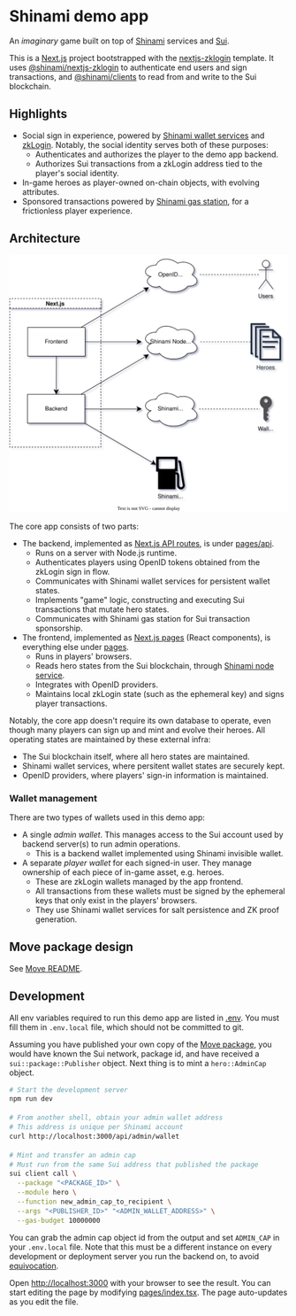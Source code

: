 # Shinami demo app

An _imaginary_ game built on top of [Shinami](https://shinami.com) services and [Sui](https://sui.io/).

This is a [Next.js](https://nextjs.org/) project bootstrapped with the [nextjs-zklogin](https://github.com/shinamicorp/shinami-typescript-sdk/tree/main/examples/nextjs-zklogin) template.
It uses [@shinami/nextjs-zklogin](https://www.npmjs.com/package/@shinami/nextjs-zklogin) to authenticate end users and sign transactions, and [@shinami/clients](https://www.npmjs.com/package/@shinami/clients) to read from and write to the Sui blockchain.

## Highlights

- Social sign in experience, powered by [Shinami wallet services](https://www.shinami.com/invisible-wallet) and [zkLogin](https://docs.sui.io/build/zk_login).
  Notably, the social identity serves both of these purposes:
  - Authenticates and authorizes the player to the demo app backend.
  - Authorizes Sui transactions from a zkLogin address tied to the player's social identity.
- In-game heroes as player-owned on-chain objects, with evolving attributes.
- Sponsored transactions powered by [Shinami gas station](https://www.shinami.com/gas-station), for a frictionless player experience.

## Architecture

![Architecture diagram](images/architecture.drawio.svg)

The core app consists of two parts:

- The backend, implemented as [Next.js API routes](https://nextjs.org/docs/pages/building-your-application/routing/api-routes), is under [pages/api](pages/api/).
  - Runs on a server with Node.js runtime.
  - Authenticates players using OpenID tokens obtained from the zkLogin sign in flow.
  - Communicates with Shinami wallet services for persistent wallet states.
  - Implements "game" logic, constructing and executing Sui transactions that mutate hero states.
  - Communicates with Shinami gas station for Sui transaction sponsorship.
- The frontend, implemented as [Next.js pages](https://nextjs.org/docs/pages/building-your-application/routing/pages-and-layouts) (React components), is everything else under [pages](pages/).
  - Runs in players' browsers.
  - Reads hero states from the Sui blockchain, through [Shinami node service](https://www.shinami.com/node).
  - Integrates with OpenID providers.
  - Maintains local zkLogin state (such as the ephemeral key) and signs player transactions.

Notably, the core app doesn't require its own database to operate, even though many players can sign up and mint and evolve their heroes.
All operating states are maintained by these external infra:

- The Sui blockchain itself, where all hero states are maintained.
- Shinami wallet services, where persitent wallet states are securely kept.
- OpenID providers, where players' sign-in information is maintained.

### Wallet management

There are two types of wallets used in this demo app:

- A single _admin wallet_.
  This manages access to the Sui account used by backend server(s) to run admin operations.
  - This is a backend wallet implemented using Shinami invisible wallet.
- A separate _player wallet_ for each signed-in user.
  They manage ownership of each piece of in-game asset, e.g. heroes.
  - These are zkLogin wallets managed by the app frontend.
  - All transactions from these wallets must be signed by the ephemeral keys that only exist in the players' browsers.
  - They use Shinami wallet services for salt persistence and ZK proof generation.

## Move package design

See [Move README](move/README.md).

## Development

All env variables required to run this demo app are listed in [.env](.env).
You must fill them in `.env.local` file, which should not be committed to git.

Assuming you have published your own copy of the [Move package](move/), you would have known the Sui network, package id, and have received a `sui::package::Publisher` object.
Next thing is to mint a `hero::AdminCap` object.

```bash
# Start the development server
npm run dev

# From another shell, obtain your admin wallet address
# This address is unique per Shinami account
curl http://localhost:3000/api/admin/wallet

# Mint and transfer an admin cap
# Must run from the same Sui address that published the package
sui client call \
  --package "<PACKAGE_ID>" \
  --module hero \
  --function new_admin_cap_to_recipient \
  --args "<PUBLISHER_ID>" "<ADMIN_WALLET_ADDRESS>" \
  --gas-budget 10000000
```

You can grab the admin cap object id from the output and set `ADMIN_CAP` in your `.env.local` file.
Note that this must be a different instance on every development or deployment server you run the backend on, to avoid [equivocation](https://docs.sui.io/sui-glossary#equivocation).

Open [http://localhost:3000](http://localhost:3000) with your browser to see the result.
You can start editing the page by modifying [pages/index.tsx](pages/index.tsx).
The page auto-updates as you edit the file.

